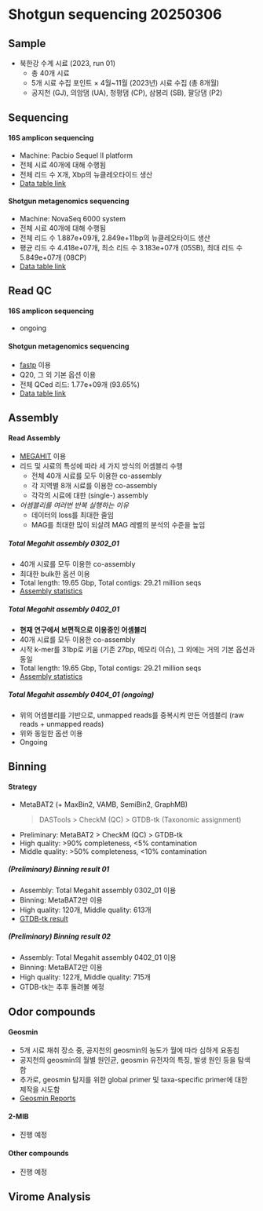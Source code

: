 # Shotgun sequencing 20250306

## Sample

  - 북한강 수계 시료 (2023, run 01)
    - 총 40개 시료
    - 5개 시료 수집 포인트 × 4월~11월 (2023년) 시료 수집 (총 8개월)
    - 공지천 (GJ), 의암댐 (UA), 청평댐 (CP), 삼봉리 (SB), 팔당댐 (P2)

## Sequencing

#### 16S amplicon sequencing

  - Machine: Pacbio Sequel II platform
  - 전체 시료 40개에 대해 수행됨
  - 전체 리드 수 X개, Xbp의 뉴클레오타이드 생산
  - [Data table link](sglink)

#### Shotgun metagenomics sequencing

  - Machine: NovaSeq 6000 system
  - 전체 시료 40개에 대해 수행됨
  - 전체 리드 수 1.887e+09개, 2.849e+11bp의 뉴클레오타이드 생산
  - 평균 리드 수 4.418e+07개, 최소 리드 수 3.183e+07개 (05SB), 최대 리드 수 5.849e+07개 (08CP)
  - [Data table link](sglink)

## Read QC

#### 16S amplicon sequencing
  
  - ongoing

#### Shotgun metagenomics sequencing

  - [fastp](https://academic.oup.com/bioinformatics/article/34/17/i884/5093234) 이용
  - Q20, 그 외 기본 옵션 이용
  - 전체 QCed 리드: 1.77e+09개 (93.65%)
  - [Data table link](sglink)


## Assembly

#### Read Assembly

  - [MEGAHIT](https://academic.oup.com/bioinformatics/article/31/10/1674/177884) 이용
  - 리드 및 시료의 특성에 따라 세 가지 방식의 어셈블리 수행
    + 전체 40개 시료를 모두 이용한 co-assembly
    + 각 지역별 8개 시료를 이용한 co-assembly
    + 각각의 시료에 대한 (single-) assembly
  - *어셈블리를 여러번 반복 실행하는 이유*
    + 데이터의 loss를 최대한 줄임
    + MAG를 최대한 많이 되살려 MAG 레벨의 분석의 수준을 높임 

##### Total Megahit assembly 0302_01

  - 40개 시료를 모두 이용한 co-assembly
  - 최대한 bulk한 옵션 이용
  - Total length: 19.65 Gbp, Total contigs: 29.21 million seqs
  - [Assembly statistics](https://github.com/cocoacocoa/freshwater/blob/main/Reports/Assembly.md)

##### Total Megahit assembly 0402_01

  - **현재 연구에서 보편적으로 이용중인 어셈블리**
  - 40개 시료를 모두 이용한 co-assembly
  - 시작 k-mer를 31bp로 키움 (기존 27bp, 메모리 이슈), 그 외에는 거의 기본 옵션과 동일
  - Total length: 19.65 Gbp, Total contigs: 29.21 million seqs
  - [Assembly statistics](https://github.com/cocoacocoa/freshwater/blob/main/Reports/Assembly.md)

##### Total Megahit assembly 0404_01 (ongoing)

  - 위의 어셈블리를 기반으로, unmapped reads를 중복시켜 만든 어셈블리 (raw reads + unmapped reads)
  - 위와 동일한 옵션 이용
  - Ongoing

## Binning

#### Strategy

  - MetaBAT2 (+ MaxBin2, VAMB, SemiBin2, GraphMB)
    > DASTools > CheckM (QC) > GTDB-tk (Taxonomic assignment)
  - Preliminary: MetaBAT2 > CheckM (QC) > GTDB-tk
  - High quality: >90% completeness, <5% contamination
  - Middle quality: >50% completeness, <10% contamination

##### (Preliminary) Binning result 01

  - Assembly: Total Megahit assembly 0302_01 이용
  - Binning: MetaBAT2만 이용
  - High quality: 120개, Middle quality: 613개
  - [GTDB-tk result](https://github.com/cocoacocoa/freshwater/blob/main/Reports/120_GTDB_tk.md)

##### (Preliminary) Binning result 02

  - Assembly: Total Megahit assembly 0402_01 이용
  - Binning: MetaBAT2만 이용
  - High quality: 122개, Middle quality: 715개
  - GTDB-tk는 추후 돌려볼 예정

## Odor compounds

#### Geosmin

  - 5개 시료 채취 장소 중, 공지천의 geosmin의 농도가 월에 따라 심하게 요동침
  - 공지천의 geosmin의 월별 원인균, geosmin 유전자의 특징, 발생 원인 등을 탐색함
  - 추가로, geosmin 탐지를 위한 global primer 및 taxa-specific primer에 대한 제작을 시도함
  - [Geosmin Reports](https://github.com/cocoacocoa/freshwater/blob/main/Reports/Geosmin.md)

#### 2-MIB

  - 진행 예정

#### Other compounds

  - 진행 예정

## Virome Analysis

#### 
